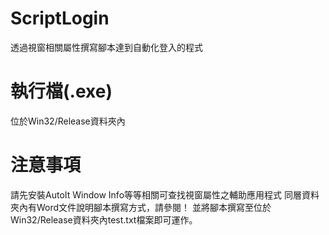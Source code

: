 # ScriptLogin
透過視窗相關屬性撰寫腳本達到自動化登入的程式
# 執行檔(.exe)
位於Win32/Release資料夾內
# 注意事項
請先安裝AutoIt Window Info等等相關可查找視窗屬性之輔助應用程式
同層資料夾內有Word文件說明腳本撰寫方式，請參閱！
並將腳本撰寫至位於Win32/Release資料夾內test.txt檔案即可運作。
